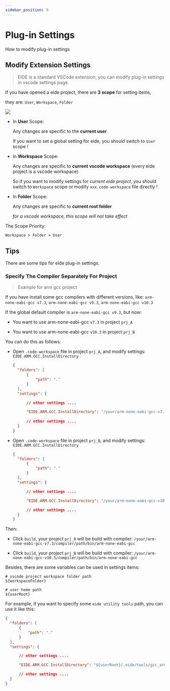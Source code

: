 ```yaml
---
sidebar_position: 9
---
```


# Plug-in Settings

How to modify plug-in settings

## Modify Extension Settings

> EIDE is a standard VSCode extension, you can modify plug-in settings in vscode settings page.

If you have opened a eide project, there are **3 scope** for setting items, 

they are: `User`, `Workspace`, `Folder`

![](/docs_img/plug-in_settings.png)

- In **User** Scope:

  Any changes are specific to the **current user**

  If you want to set a global setting for eide, you should switch to `User` scope !

- In **Workspace** Scope:

  Any changes are specific to **current vscode workspace** (every eide project is a vscode workspace)

  So if you want to modify settings for *current eide project*, you should switch to `Workspace` scope or modify `xxx.code-workspace` file directly !
  
- In **Folder** Scope:

  Any changes are specific to **current root folder**

  *for a vscode workspace, this scope will not take effect*

The Scope Priority:

`Workspace > Folder > User`

## Tips

There are some tips for eide plug-in settings.

### Specify The Compiler Separately For Project

> Example for arm gcc project

If you have install some gcc compilers with different versions, like: `arm-none-eabi-gcc v7.3`, `arm-none-eabi-gcc v9.3`, `arm-none-eabi-gcc v10.3`

If the global default compiler is `arm-none-eabi-gcc v9.3`, but now:

- You want to use arm-none-eabi-gcc `v7.3` in project `prj_A`

- You want to use arm-none-eabi-gcc `v10.3` in project `prj_B`

You can do this as follows:

- Open `.code-workspace` file in project `prj_A`, and modify settings: `EIDE.ARM.GCC.InstallDirectory`

  ```json
  {
    "folders": [
        {
            "path": "."
        }
    ],
    "settings": {

        // other settings ....

        "EIDE.ARM.GCC.InstallDirectory": "/your/arm-none-eabi-gcc-v7.3/compiler/path"
        
        // other settings ....
    }
  }
  ```

- Open `.code-workspace` file in project `prj_B`, and modify settings: `EIDE.ARM.GCC.InstallDirectory`

  ```json
  {
    "folders": [
        {
            "path": "."
        }
    ],
    "settings": {

        // other settings ....

        "EIDE.ARM.GCC.InstallDirectory": "/your/arm-none-eabi-gcc-v10.3/compiler/path"

        // other settings ....
    }
  }
  ```

Then:

- Click `build`, your project `prj_A` will be build with compiler: `/your/arm-none-eabi-gcc-v7.3/compiler/path/bin/arm-none-eabi-gcc`

- Click `build`, your project `prj_B` will be build with compiler: `/your/arm-none-eabi-gcc-v10.3/compiler/path/bin/arm-none-eabi-gcc`


Besides, there are some variables can be used in settings items:

```shell
# vscode project workspace folder path 
${workspaceFolder}

# user home path
${userRoot}
```

For example, if you want to specify some `eide utility tools` path, you can use it like this:

```json
{
  "folders": [
      {
          "path": "."
      }
  ],
  "settings": {

      // other settings ....

      "EIDE.ARM.GCC.InstallDirectory": "${userRoot}/.eide/tools/gcc_arm_v7_3_1"

      // other settings ....
  }
}
```

